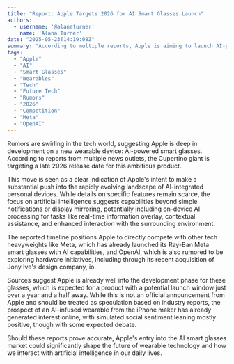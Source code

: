 ```yaml
---
title: "Report: Apple Targets 2026 for AI Smart Glasses Launch"
authors:
  - username: '@alanaturner'
    name: 'Alana Turner'
date: "2025-05-23T14:19:08Z"
summary: "According to multiple reports, Apple is aiming to launch AI-powered smart glasses by late 2026, signaling a significant push into the burgeoning AI wearable market and setting up potential competition with rivals like Meta and OpenAI."
tags:
  - "Apple"
  - "AI"
  - "Smart Glasses"
  - "Wearables"
  - "Tech"
  - "Future Tech"
  - "Rumors"
  - "2026"
  - "Competition"
  - "Meta"
  - "OpenAI"
---
```


Rumors are swirling in the tech world, suggesting Apple is deep in development on a new wearable device: AI-powered smart glasses. According to reports from multiple news outlets, the Cupertino giant is targeting a late 2026 release date for this ambitious product.

This move is seen as a clear indication of Apple's intent to make a substantial push into the rapidly evolving landscape of AI-integrated personal devices. While details on specific features remain scarce, the focus on artificial intelligence suggests capabilities beyond simple notifications or display mirroring, potentially including on-device AI processing for tasks like real-time information overlay, contextual assistance, and enhanced interaction with the surrounding environment.

The reported timeline positions Apple to directly compete with other tech heavyweights like Meta, which has already launched its Ray-Ban Meta smart glasses with AI capabilities, and OpenAI, which is also rumored to be exploring hardware initiatives, including through its recent acquisition of Jony Ive's design company, io.

Sources suggest Apple is already well into the development phase for these glasses, which is expected for a product with a potential launch window just over a year and a half away. While this is not an official announcement from Apple and should be treated as speculation based on industry reports, the prospect of an AI-infused wearable from the iPhone maker has already generated interest online, with simulated social sentiment leaning mostly positive, though with some expected debate.

Should these reports prove accurate, Apple's entry into the AI smart glasses market could significantly shape the future of wearable technology and how we interact with artificial intelligence in our daily lives.
